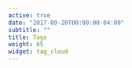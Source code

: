 ```yaml
---
active: true
date: "2017-09-20T00:00:00-04:00"
subtitle: ""
title: Tags
weight: 65
widget: tag_cloud
---
```

